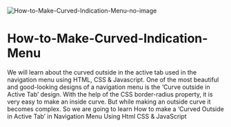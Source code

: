 ![How-to-Make-Curved-Indication-Menu-no-image](https://user-images.githubusercontent.com/82109268/148886049-c8444135-4f1c-4d19-bbbf-e7023f3bde05.jpg)
# How-to-Make-Curved-Indication-Menu

We will learn about the curved outside in the active tab used in the navigation menu using HTML, CSS & Javascript. One of the most beautiful and good-looking designs of a navigation menu is the ‘Curve outside in Active Tab’ design. With the help of the CSS border-radius property, it is very easy to make an inside curve. But while making an outside curve it becomes complex. So we are going to learn How to make a ‘Curved Outside in Active Tab’ in Navigation Menu Using Html CSS & JavaScript

